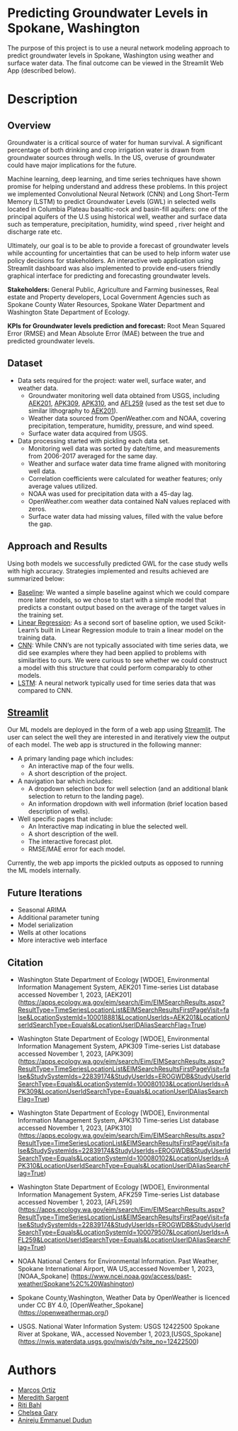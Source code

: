 # **Predicting Groundwater Levels in Spokane, Washington**

The purpose of this project is to use a neural network modeling approach to predict groundwater levels in Spokane, Washington using weather and surface water data. The final outcome can be viewed in the Streamlit Web App (described below).

# **Description**

## **Overview**

Groundwater is a critical source of water for human survival. A significant percentage of both drinking and crop irrigation water is drawn from groundwater sources through wells. In the US, overuse of groundwater could have major implications for the future.

Machine learning, deep learning, and time series techniques have shown promise for helping understand and address these problems. In this project  we implemented Convolutional Neural Network (CNN) and Long Short-Term Memory (LSTM) to predict Groundwater Levels (GWL) in selected wells located in Columbia Plateau basaltic-rock and basin-fill aquifers: one of the principal aquifers of the U.S  using  historical well, weather and surface data such as  temperature, precipitation,  humidity, wind speed , river height and discharge rate etc.

Ultimately, our goal is to be able to provide a forecast of groundwater levels while accounting for uncertainties that can be used to help inform water use policy decisions for stakeholders. An interactive web application using Streamlit dashboard was also implemented to provide end-users friendly graphical interface for predicting and forecasting groundwater levels.

**Stakeholders:** General Public, Agriculture and Farming businesses, Real estate and Property developers, Local Government Agencies such as Spokane County Water Resources, Spokane Water Department and Washington State Department of Ecology.

**KPIs for Groundwater levels prediction and forecast:** Root Mean Squared Error (RMSE) and Mean Absolute Error (MAE) between the true and predicted groundwater levels.

## **Dataset**

* Data sets required for the project: water well, surface water, and weather data.
  * Groundwater monitoring well data obtained from USGS, including [AEK201](https://cida.usgs.gov/ngwmn/provider/WAECY/site/100018881/), [APK309](https://cida.usgs.gov/ngwmn/provider/WAECY/site/100080103/), [APK310](https://cida.usgs.gov/ngwmn/provider/WAECY/site/100080102/), and [AFL259](https://cida.usgs.gov/ngwmn/provider/WAECY/site/100079507/) (used as the test set due to similar lithography to [AEK201](https://cida.usgs.gov/ngwmn/provider/WAECY/site/100018881/)).
  * Weather data sourced from OpenWeather.com and NOAA, covering precipitation, temperature, humidity, pressure, and wind speed.
  * Surface water data acquired from USGS.
* Data processing started with pickling each data set.
  * Monitoring well data was sorted by date/time, and measurements from 2006-2017 averaged for the same day.
  * Weather and surface water data time frame aligned with monitoring well data.
  * Correlation coefficients were calculated for weather features; only average values utilized.
  * NOAA was used for precipitation data with a 45-day lag.
  * OpenWeather.com weather data contained NaN values replaced with zeros.
  * Surface water data had missing values, filled with the value before the gap.

## **Approach and Results**

Using both models we successfully predicted GWL for the case study wells with high accuracy. Strategies implemented and results achieved are summarized below:
* [Baseline](https://github.com/meresar/erdos_groundwater/blob/main/models/Model_Demo_Baseline.ipynb): We wanted a simple baseline against which we could compare more later models, so we chose to start with a simple model that predicts a constant output based on the average of the target values in the training set.
* [Linear Regression](https://github.com/meresar/erdos_groundwater/blob/main/models/Model_Demo_LinearRegression.ipynb): As a second sort of baseline option, we used Scikit-Learn’s built in Linear Regression module to train a linear model on the training data.
* [CNN](https://github.com/meresar/erdos_groundwater/blob/main/models/Model_Demo_CNN.ipynb): While CNN’s are not typically associated with time series data, we did see examples where they had been applied to problems with similarities to ours. We were curious to see whether we could construct a model with this structure that could perform comparably to other models.
* [LSTM](https://github.com/meresar/erdos_groundwater/blob/main/models/Model_Demo_LSTM.ipynb): A neural network typically used for time series data that was compared to CNN.

## [**Streamlit**](https://erdosgroundwaterforecast.streamlit.app/)

Our ML models are deployed in the form of a web app using [Streamlit](https://erdosgroundwaterforecast.streamlit.app/). The user can select the well they are interested in and iteratively view the output of each model. The web app is structured in the following manner:
* A primary landing page which includes:
  * An interactive map of the four wells.
  * A short description of the project.
* A navigation bar which includes:
  * A dropdown selection box for well selection (and an additional blank selection to return to the landing page).
  * An information dropdown with well information (brief location based description of wells).
* Well specific pages that include:
  * An Interactive map indicating in blue the selected well.
  * A short description of the well.
  * The interactive forecast plot.
  * RMSE/MAE error for each model.
 
Currently, the web app imports the pickled outputs as opposed to running the ML models internally.

## **Future Iterations**
* Seasonal ARIMA
* Additional parameter tuning
* Model serialization
* Wells at other locations
* More interactive web interface

## **Citation**

* Washington State Department of Ecology [WDOE], Environmental Information Management System, AEK201 Time-series List database accessed November 1, 2023, [AEK201] (https://apps.ecology.wa.gov/eim/search/Eim/EIMSearchResults.aspx?ResultType=TimeSeriesLocationList&EIMSearchResultsFirstPageVisit=false&LocationSystemId=100018881&LocationUserIds=AEK201&LocationUserIdSearchType=Equals&LocationUserIDAliasSearchFlag=True)

* Washington State Department of Ecology [WDOE], Environmental Information Management System, APK309 Time-series List database accessed November 1, 2023, [APK309] (https://apps.ecology.wa.gov/eim/search/Eim/EIMSearchResults.aspx?ResultType=TimeSeriesLocationList&EIMSearchResultsFirstPageVisit=false&StudySystemIds=22839174&StudyUserIds=EROGWDB&StudyUserIdSearchType=Equals&LocationSystemId=100080103&LocationUserIds=APK309&LocationUserIdSearchType=Equals&LocationUserIDAliasSearchFlag=True)

* Washington State Department of Ecology [WDOE], Environmental Information Management System, APK310 Time-series List database accessed November 1, 2023, [APK310] (https://apps.ecology.wa.gov/eim/search/Eim/EIMSearchResults.aspx?ResultType=TimeSeriesLocationList&EIMSearchResultsFirstPageVisit=false&StudySystemIds=22839174&StudyUserIds=EROGWDB&StudyUserIdSearchType=Equals&LocationSystemId=100080102&LocationUserIds=APK310&LocationUserIdSearchType=Equals&LocationUserIDAliasSearchFlag=True)

* Washington State Department of Ecology [WDOE], Environmental Information Management System, AFK259 Time-series List database accessed November 1, 2023, [AFL259] (https://apps.ecology.wa.gov/eim/search/Eim/EIMSearchResults.aspx?ResultType=TimeSeriesLocationList&EIMSearchResultsFirstPageVisit=false&StudySystemIds=22839174&StudyUserIds=EROGWDB&StudyUserIdSearchType=Equals&LocationSystemId=100079507&LocationUserIds=AFL259&LocationUserIdSearchType=Equals&LocationUserIDAliasSearchFlag=True)

* NOAA National Centers for Environmental Information. Past Weather, Spokane International Airport, WA US,accessed November 1, 2023, [NOAA_Spokane]
(https://www.ncei.noaa.gov/access/past-weather/Spokane%2C%20Washington)

* Spokane County,Washington, Weather Data by OpenWeather is licenced under CC BY 4.0, [OpenWeather_Spokane] (https://openweathermap.org/)

* USGS. National Water Information System: USGS 12422500 Spokane River at Spokane, WA., accessed November 1, 2023,[USGS_Spokane] (https://nwis.waterdata.usgs.gov/nwis/dv?site_no=12422500)


# **Authors**
* [Marcos Ortiz](https://www.linkedin.com/in/passpassthemath/)
* [Meredith Sargent](https://www.linkedin.com/in/meresar/)
* [Riti Bahl](https://www.linkedin.com/in/ritibahl/)
* [Chelsea Gary](https://www.linkedin.com/in/chelseargary/)
* [Anireju Emmanuel Dudun](https://www.linkedin.com/in/anireju-emmanuel-dudun-78359153/)
